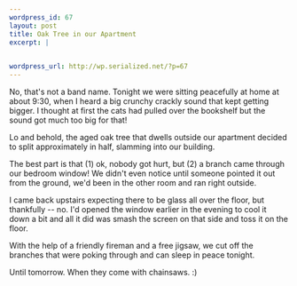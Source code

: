 ```yaml
--- 
wordpress_id: 67
layout: post
title: Oak Tree in our Apartment
excerpt: |
  

wordpress_url: http://wp.serialized.net/?p=67
---
```

<p>No, that&#39;s not a band name. Tonight we were sitting peacefully at home at about 9:30, when I heard a big crunchy crackly sound that kept getting bigger. I thought at first the cats had pulled over the bookshelf but the sound got much too big for that!</p>

<p>Lo and behold, the aged oak tree that dwells outside our apartment decided to split approximately in half, slamming into our building.</p>

<p>The best part is that (1) ok, nobody got hurt, but (2) a branch came through our bedroom window! We didn&#39;t even notice until someone pointed it out from the ground, we&#39;d been in the other room and ran right outside.</p>

<p>I came back upstairs expecting there to be glass all over the floor, but thankfully -- no. I&#39;d opened the window earlier in the evening to cool it down a bit and all it did was smash the screen on that side and toss it on the floor.</p>

<p>With the help of a friendly fireman and a free jigsaw, we cut off the branches that were poking through and can sleep in peace tonight.</p>

<p>Until tomorrow. When they come with chainsaws. :)</p>
